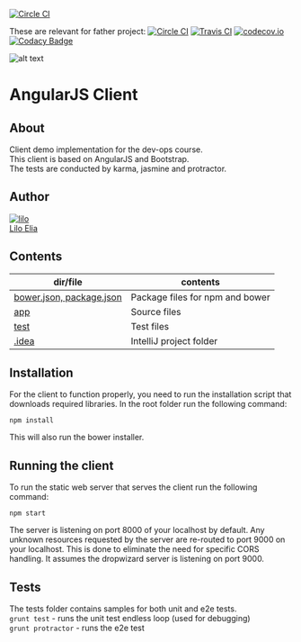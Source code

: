 [![Circle CI](https://circleci.com/gh/Oded-Org/kinneret-client.svg?style=svg)](https://circleci.com/gh/Oded-Org/kinneret-client)

These are relevant for father project:
[![Circle CI](https://circleci.com/gh/boris-org/kinneret-client.svg?style=svg)](https://circleci.com/gh/boris-org/kinneret-client)
[![Travis CI](https://travis-ci.org/boris-org/kinneret-client.svg?branch=master)](https://travis-ci.org/boris-org/kinneret-client)
[![codecov.io](https://codecov.io/gh/boris-org/kinneret-client/coverage.svg?branch=master)](https://codecov.io/github/boris-org/kinneret-client?branch=master)
[![Codacy Badge](https://api.codacy.com/project/badge/grade/bd44de0208974b9a87b58b3c8164032c)](https://www.codacy.com/app/boris-org/kinneret-client)

![alt text](https://avatars0.githubusercontent.com/u/139426?v=3&s=400 "AngularJS FTW!")

# AngularJS Client

## About
Client demo implementation for the dev-ops course.  
This client is based on AngularJS and Bootstrap.  
The tests are conducted by karma, jasmine and protractor.

## Author
[![lilo](https://avatars3.githubusercontent.com/u/5829157?v=3&s=64)](https://github.com/lilotop)  
[Lilo Elia](https://github.com/lilotop)

## Contents
|dir/file|contents|
|--------|--------|
|[bower.json, package.json](https://github.com/devops-course/kinneret-client)|Package files for npm and bower|
|[app](https://github.com/devops-course/kinneret-client/tree/master/app)|Source files|
|[test](https://github.com/devops-course/kinneret-client/tree/master/test)|Test files|
|[.idea](https://github.com/devops-course/kinneret-client/tree/master/.idea)|IntelliJ project folder|

## Installation
For the client to function properly, you need to run the installation script that downloads required libraries.
In the root folder run the following command:
```
npm install
```
This will also run the bower installer.

## Running the client
To run the static web server that serves the client run the following command:
```
npm start
```
The server is listening on port 8000 of your localhost by default.
Any unknown resources requested by the server are re-routed to port 9000 on your localhost.
This is done to eliminate the need for specific CORS handling. It assumes the dropwizard server is listening on port 9000.

## Tests
The tests folder contains samples for both unit and e2e tests.  
`grunt test` - runs the unit test endless loop (used for debugging)  
`grunt protractor` - runs the e2e test  

